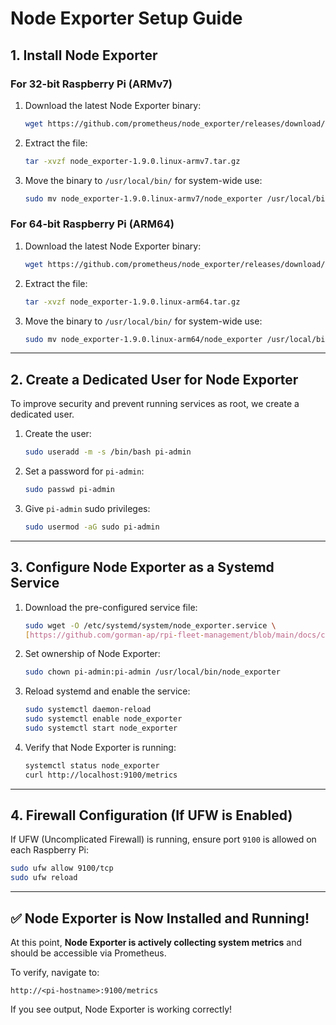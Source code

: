 # Node Exporter Setup Guide

## 1. Install Node Exporter

### **For 32-bit Raspberry Pi (ARMv7)**
1. Download the latest Node Exporter binary:
   ```bash
   wget https://github.com/prometheus/node_exporter/releases/download/v1.9.0/node_exporter-1.9.0.linux-armv7.tar.gz
   ```
2. Extract the file:
   ```bash
   tar -xvzf node_exporter-1.9.0.linux-armv7.tar.gz
   ```
3. Move the binary to `/usr/local/bin/` for system-wide use:
   ```bash
   sudo mv node_exporter-1.9.0.linux-armv7/node_exporter /usr/local/bin/
   ```

### **For 64-bit Raspberry Pi (ARM64)**
1. Download the latest Node Exporter binary:
   ```bash
   wget https://github.com/prometheus/node_exporter/releases/download/v1.9.0/node_exporter-1.9.0.linux-arm64.tar.gz
   ```
2. Extract the file:
   ```bash
   tar -xvzf node_exporter-1.9.0.linux-arm64.tar.gz
   ```
3. Move the binary to `/usr/local/bin/` for system-wide use:
   ```bash
   sudo mv node_exporter-1.9.0.linux-arm64/node_exporter /usr/local/bin/
   ```

---

## 2. Create a Dedicated User for Node Exporter
To improve security and prevent running services as root, we create a dedicated user.

1. Create the user:
   ```bash
   sudo useradd -m -s /bin/bash pi-admin
   ```
2. Set a password for `pi-admin`:
   ```bash
   sudo passwd pi-admin
   ```
3. Give `pi-admin` sudo privileges:
   ```bash
   sudo usermod -aG sudo pi-admin
   ```

---

## 3. Configure Node Exporter as a Systemd Service

1. Download the pre-configured service file:
   ```bash
   sudo wget -O /etc/systemd/system/node_exporter.service \
   [https://github.com/gorman-ap/rpi-fleet-management/blob/main/docs/config/node_exporter.service]
   ```

2. Set ownership of Node Exporter:
   ```bash
   sudo chown pi-admin:pi-admin /usr/local/bin/node_exporter
   ```
4. Reload systemd and enable the service:
   ```bash
   sudo systemctl daemon-reload
   sudo systemctl enable node_exporter
   sudo systemctl start node_exporter
   ```
5. Verify that Node Exporter is running:
   ```bash
   systemctl status node_exporter
   curl http://localhost:9100/metrics
   ```

---

## 4. Firewall Configuration (If UFW is Enabled)
If UFW (Uncomplicated Firewall) is running, ensure port `9100` is allowed on each Raspberry Pi:
   ```bash
   sudo ufw allow 9100/tcp
   sudo ufw reload
   ```

---

## ✅ Node Exporter is Now Installed and Running!
At this point, **Node Exporter is actively collecting system metrics** and should be accessible via Prometheus.

To verify, navigate to:
```
http://<pi-hostname>:9100/metrics
```
If you see output, Node Exporter is working correctly!
